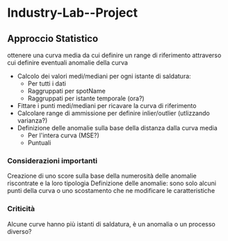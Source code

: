# Industry-Lab--Project

## Approccio Statistico
ottenere una curva media da cui definire un range di riferimento attraverso cui definire eventuali anomalie della curva
- Calcolo dei valori medi/mediani per ogni istante di saldatura:
  - Per tutti i dati
  - Raggruppati per spotName
  - Raggruppati per istante temporale (ora?)
 - Fittare i punti medi/mediani per ricavare la curva di riferimento
 - Calcolare range di ammissione per definire inlier/outlier (utlizzando varianza?)
 - Definizione delle anomalie sulla base della distanza dalla curva media
    - Per l'intera curva (MSE?)
    - Puntuali
  
### Considerazioni importanti
Creazione di uno score sulla base della numerosità delle anomalie riscontrate e la loro tipologia
Definizione delle anomalie: sono solo alcuni punti della curva o uno scostamento che ne modificare le caratteristiche

### Criticità
Alcune curve hanno più istanti di saldatura, è un anomalia o un processo diverso?
